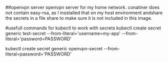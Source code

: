 ##openvpn server
openvpn server for my home network. conatiner does not contain easy-rsa, as I insstalled that on my host environment andshare the secrets in a file share to make sure it is not included in this image.

#usefull commands for kubectl to work with secrets
kubectl create secret generic test-secret --from-literal='username=my-app' --from-literal='password=PASSWORD'

kubectl create secret generic openvpn-secret --from-literal=password='PASSWORD'